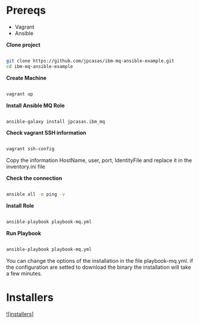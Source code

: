 # Prereqs

- Vagrant
- Ansible

**Clone project**

```bash

git clone https://github.com/jpcasas/ibm-mq-ansible-example.git
cd ibm-mq-ansible-example

```

**Create Machine**

```bash

vagrant up 

```

**Install Ansible MQ Role**

```bash

ansible-galaxy install jpcasas.ibm_mq


```

**Check vagrant SSH information**

```bash

vagrant ssh-config

```

Copy the information HostName, user, port, IdentityFile and replace it in the inventory.ini file

**Check the connection**

```bash

ansible all -m ping -v

```

**Install Role**

```bash

ansible-playbook playbook-mq.yml

```
**Run Playbook**

```bash

ansible-playbook playbook-mq.yml

```

You can change the options of the installation in the file playbook-mq.yml. if the configuration are setted to download the binary the installation will take a few minutes.


# Installers

[![installers]](installer/README.md)
